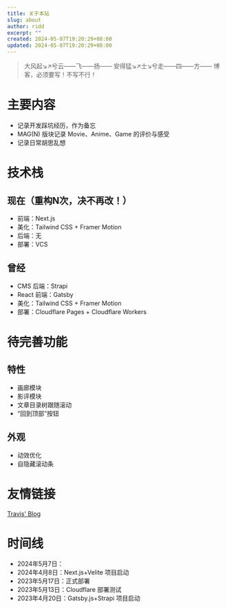 ```yaml
---
title: 关于本站
slug: about
author: ridd
excerpt: ""
created: 2024-05-07T19:20:29+08:00
updated: 2024-05-07T19:20:29+08:00
---
```


> 大风起↘↗兮云——飞——扬—— 
> 安得猛↘↗士↘兮走——四——方—— 
> 博客，必须要写！不写不行！

# 主要内容

- 记录开发踩坑经历，作为备忘 
- MAG(N) 版块记录 Movie、Anime、Game 的评价与感受 
- 记录日常胡思乱想

# 技术栈

## 现在（重构N次，决不再改！）

- 前端：Next.js
- 美化：Tailwind CSS + Framer Motion
- 后端：无
- 部署：VCS

## 曾经

- CMS 后端：Strapi
- React 前端：Gatsby
- 美化：Tailwind CSS + Framer Motion
- 部署：Cloudflare Pages + Cloudflare Workers

# 待完善功能

## 特性

- 画廊模块
- 影评模块
- 文章目录树跟随滚动
- “回到顶部”按钮

## 外观

- 动效优化
- 自隐藏滚动条

# 友情链接

[Travis' Blog](https://blog.lxythan2lxy.cn/)

# 时间线

- 2024年5月7日：
- 2024年4月8日：Next.js+Velite 项目启动
- 2023年5月17日：正式部署
- 2023年5月13日：Cloudflare 部署测试
- 2023年4月20日：Gatsby.js+Strapi 项目启动
